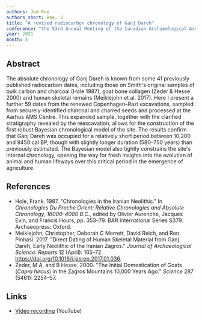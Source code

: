```yaml
---
authors: Joe Roe
authors_short: Roe, J.
title: "A revised radiocarbon chronology of Ganj Dareh"
conference: "the 53rd Annual Meeting of the Canadian Archaeological Association, 'Ganj Dareh Then and Now: Integrating Past and Current Research'"
year: 2021
month: 5
---
```


## Abstract

The absolute chronology of Ganj Dareh is known from some 41 previously published radiocarbon dates,
including those on Smith's original samples of bulk carbon and charcoal (Hole 1987), goat bone collagen (Zeder & Hesse 2000) and human skeletal remains (Meiklejohn et al. 2017).
Here I present a further 59 dates from the renewed Copenhagen–Razi excavations, sampled from securely-identified charcoal and charred seeds and processed at the Aarhus AMS Centre.
This expanded sample, together with the clarified stratigraphy revealed by the reexcavation, allows for the construction of the first robust Bayesian chronological model of the site.
The results confirm that Ganj Dareh was occupied for a relatively short period between 10,200 and 9450 cal BP, though with slightly longer duration (580–750 years) than previously estimated.
The Bayesian model also tightly constrains the site's internal chronology, opening the way for fresh insights into the evolution of animal and human lifeways over this critical period in the emergence of agriculture.

## References

* Hole, Frank. 1987. "Chronologies in the Iranian Neolithic." In *Chronologies Du Proche Orient: Relative Chronologies and Absolute Chronology, 16000–4000 B.C.*, edited by Olivier Aurenche, Jacques Evin, and Francis Hours, pp. 353–79. BAR International Series S379. Archaeopress: Oxford.
* Meiklejohn, Christopher, Deborah C Merrett, David Reich, and Ron Pinhasi. 2017. "Direct Dating of Human Skeletal Material from Ganj Dareh, Early Neolithic of the Iranian Zagros." *Journal of Archaeological Science: Reports* 12 (April): 165–72. https://doi.org/10.1016/j.jasrep.2017.01.036.
* Zeder, M A, and B Hesse. 2000. "The Initial Domestication of Goats (*Capra hircus*) in the Zagros Mountains 10,000 Years Ago." *Science* 287 (5461): 2254–57.

## Links

* [Video recording](https://www.youtube.com/watch?v=xKPEFmsnjIw&list=PLe75n6eUk0JHTaJ-c4k_u5LbkXRg8SuY7&index=8) (YouTube)
